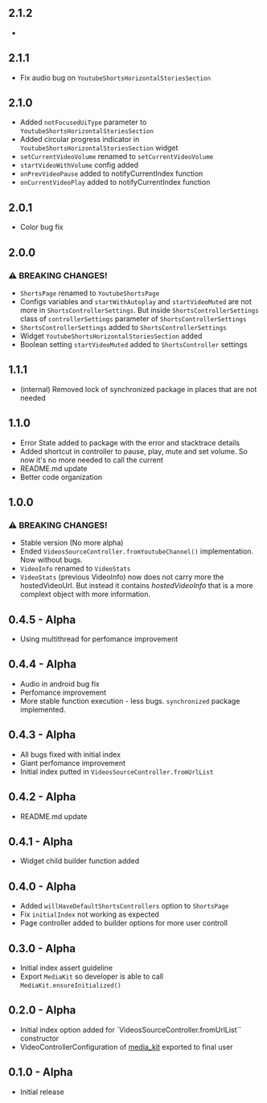 ## 2.1.2
*

## 2.1.1
* Fix audio bug on `YoutubeShortsHorizontalStoriesSection`

## 2.1.0
* Added `notFocusedUiType` parameter to `YoutubeShortsHorizontalStoriesSection`
* Added circular progress indicator in `YoutubeShortsHorizontalStoriesSection` widget
* `setCurrentVideoVolume` renamed to `setCurrentVideoVolume`
* `startVideoWithVolume` config added
* `onPrevVideoPause` added to notifyCurrentIndex function
* `onCurrentVideoPlay` added to notifyCurrentIndex function

## 2.0.1
* Color bug fix

## 2.0.0
### ⚠️ BREAKING CHANGES!
* `ShortsPage` renamed to `YoutubeShortsPage`
* Configs variables and `startWithAutoplay` and `startVideoMuted` are not more in `ShortsControllerSettings`. But inside `ShortsControllerSettings` class of `controllerSettings` parameter of `ShortsControllerSettings`
* `ShortsControllerSettings` added to `ShortsControllerSettings`
* Widget `YoutubeShortsHorizontalStoriesSection` added
* Boolean setting `startVideoMuted` added to `ShortsController` settings

## 1.1.1
* (internal) Removed lock of synchronized package in places that are not needed 

## 1.1.0
* Error State added to package with the error and stacktrace details
* Added shortcut in controller to pause, play, mute and set volume. So now it's no more needed to call the current 
* README.md update
* Better code organization

## 1.0.0
### ⚠️ BREAKING CHANGES!
* Stable version (No more alpha)
* Ended `VideosSourceController.fromYoutubeChannel()` implementation. Now without bugs.
* `VideoInfo` renamed to `VideoStats`
* `VideoStats` (previous VideoInfo) now does not carry more the hostedVideoUrl. But instead it contains *hostedVideoInfo* that is a more complext object with more information.

## 0.4.5 - Alpha
* Using multithread for perfomance improvement

## 0.4.4 - Alpha
* Audio in android bug fix
* Perfomance improvement
* More stable function execution - less bugs. `synchronized` package implemented.

## 0.4.3 - Alpha
* All bugs fixed with initial index
* Giant perfomance improvement
* Initial index putted in `VideosSourceController.fromUrlList`

## 0.4.2 - Alpha
* README.md update

## 0.4.1 - Alpha
* Widget child builder function added

## 0.4.0 - Alpha
* Added `willHaveDefaultShortsControllers` option to `ShortsPage`
* Fix `initialIndex` not working as expected
* Page controller added to builder options for more user controll

## 0.3.0 - Alpha
* Initial index assert guideline
* Export `MediaKit` so developer is able to call `MediaKit.ensureInitialized()`

## 0.2.0 - Alpha
* Initial index option added for `VideosSourceController.fromUrlList`` constructor
* VideoControllerConfiguration of [media_kit](https://pub.dev/packages/media_kit) exported to final user

## 0.1.0 - Alpha
* Initial release
